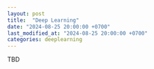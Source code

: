 ```yaml
---
layout: post
title:  "Deep Learning"
date: "2024-08-25 20:00:00 +0700"
last_modified_at: "2024-08-25 20:00:00 +0700"
categories: deeplearning
---
```


TBD
